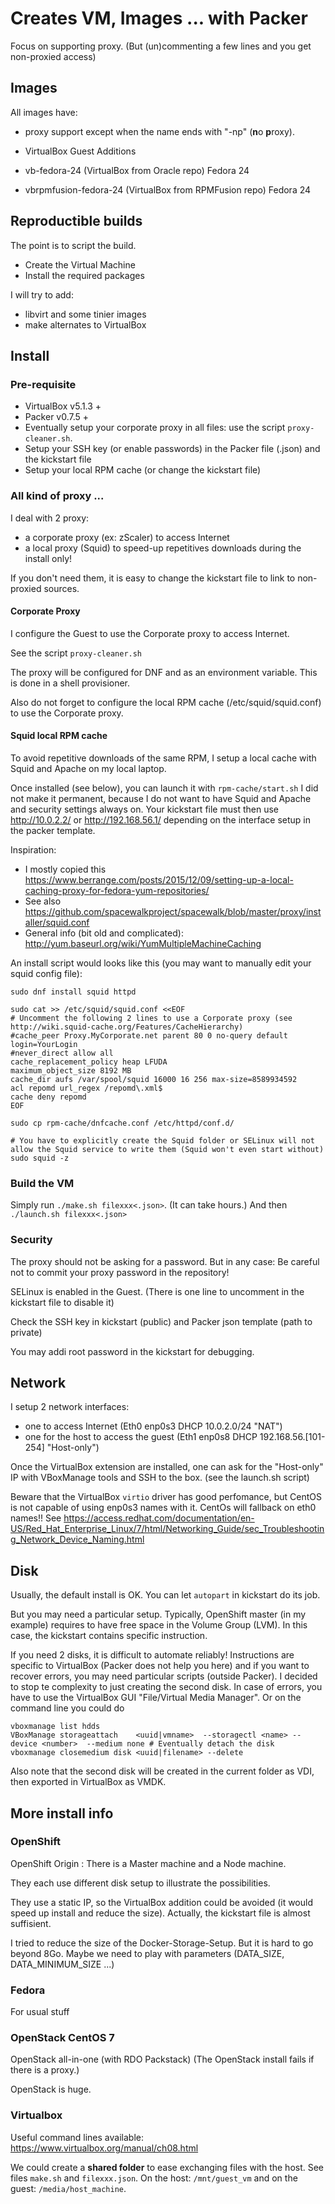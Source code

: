 # Creates VM, Images ... with Packer 

Focus on supporting proxy. (But (un)commenting a few lines and you get non-proxied access)

## Images

All images have: 
- proxy support except when the name ends with "-np" (**n**o **p**roxy).
- VirtualBox Guest Additions

- vb-fedora-24 (VirtualBox from Oracle repo)  Fedora 24 
- vbrpmfusion-fedora-24 (VirtualBox from RPMFusion repo)  Fedora 24 


## Reproductible builds

The point is to script the build.
- Create the Virtual Machine
- Install the required packages

I will try to add:
- libvirt and some tinier images
- make alternates to VirtualBox


## Install
### Pre-requisite
 
- VirtualBox v5.1.3 +
- Packer v0.7.5 +
- Eventually setup your corporate proxy in all files: use the script `proxy-cleaner.sh`.
- Setup your SSH key (or enable passwords) in the Packer file (.json) and the kickstart file
- Setup your local RPM cache (or change the kickstart file)
 
### All kind of proxy ...

I deal with 2 proxy:
- a corporate proxy (ex: zScaler) to access Internet
- a local proxy (Squid) to speed-up repetitives downloads during the install only!

If you don't need them, it is easy to change the kickstart file to link to non-proxied sources.

#### Corporate Proxy

I configure the Guest to use the Corporate proxy to access Internet.

See the script `proxy-cleaner.sh`

The proxy will be configured for DNF and as an environment variable. This is done in a shell provisioner.

Also do not forget to configure the local RPM cache (/etc/squid/squid.conf) to use the Corporate proxy.

#### Squid local RPM cache
 
To avoid repetitive downloads of the same RPM, I setup a local cache with Squid and Apache on my local laptop.

Once installed (see below), you can launch it with `rpm-cache/start.sh` I did not make it permanent, because I do not want to have Squid and Apache and security settings always on.
Your kickstart file must then use http://10.0.2.2/ or http://192.168.56.1/ depending on the interface setup in the packer template.

Inspiration:
- I mostly copied this https://www.berrange.com/posts/2015/12/09/setting-up-a-local-caching-proxy-for-fedora-yum-repositories/
- See also https://github.com/spacewalkproject/spacewalk/blob/master/proxy/installer/squid.conf
- General info (bit old and complicated): http://yum.baseurl.org/wiki/YumMultipleMachineCaching

An install script would looks like this (you may want to manually edit your squid config file):
```
sudo dnf install squid httpd

sudo cat >> /etc/squid/squid.conf <<EOF
# Uncomment the following 2 lines to use a Corporate proxy (see http://wiki.squid-cache.org/Features/CacheHierarchy)
#cache_peer Proxy.MyCorporate.net parent 80 0 no-query default login=YourLogin
#never_direct allow all
cache_replacement_policy heap LFUDA
maximum_object_size 8192 MB
cache_dir aufs /var/spool/squid 16000 16 256 max-size=8589934592
acl repomd url_regex /repomd\.xml$
cache deny repomd
EOF

sudo cp rpm-cache/dnfcache.conf /etc/httpd/conf.d/

# You have to explicitly create the Squid folder or SELinux will not allow the Squid service to write them (Squid won't even start without)
sudo squid -z
```

### Build the VM
 
Simply run `./make.sh filexxx<.json>`. (It can take hours.)
And then `./launch.sh filexxx<.json>`

### Security
 
The proxy should not be asking for a password.  But in any case: Be careful not to commit your proxy password in the repository!

SELinux is enabled in the Guest. (There is one line to uncomment in the kickstart file to disable it)

Check the SSH key in kickstart (public) and Packer json template (path to private)

You may addi root password in the kickstart for debugging.


## Network

I setup 2 network interfaces: 
- one to access Internet (Eth0 enp0s3 DHCP 10.0.2.0/24 "NAT")
- one for the host to access the guest (Eth1 enp0s8 DHCP 192.168.56.[101-254] "Host-only")

Once the VirtualBox extension are installed, one can ask for the "Host-only" IP with VBoxManage tools and SSH to the box. (see the launch.sh script)

Beware that the VirtualBox `virtio` driver has good perfomance, but CentOS is not capable of using enp0s3 names with it. CentOs will fallback on eth0 names!! See https://access.redhat.com/documentation/en-US/Red_Hat_Enterprise_Linux/7/html/Networking_Guide/sec_Troubleshooting_Network_Device_Naming.html

## Disk

Usually, the default install is OK. You can let `autopart` in kickstart do its job.

But you may need a particular setup. Typically, OpenShift master (in my example) requires to have free space in the Volume Group (LVM). In this case, the kickstart contains specific instruction.

If you need 2 disks, it is difficult to automate reliably! Instructions are specific to VirtualBox (Packer does not help you here) and if you want to recover errors, you may need particular scripts (outside Packer). I decided to stop te complexity to just creating the second disk. In case of errors, you have to use the VirtualBox GUI "File/Virtual Media Manager". Or on the command line you could do 
```
vboxmanage list hdds
VBoxManage storageattach    <uuid|vmname>  --storagectl <name> --device <number>  --medium none # Eventually detach the disk
vboxmanage closemedium disk <uuid|filename> --delete  
```
Also note that the second disk will be created in the current folder as VDI, then exported in VirtualBox  as VMDK. 

## More install info

### OpenShift

OpenShift Origin : There is a Master machine and a Node machine.

They each use different disk setup to illustrate the possibilities. 

They use a static IP, so the VirtualBox addition could be avoided (it would speed up install and reduce the size). Actually, the kickstart file is almost suffisient. 

I tried to reduce the size of the Docker-Storage-Setup. But it is hard to go beyond 8Go. Maybe we need to play with parameters (DATA_SIZE, DATA_MINIMUM_SIZE ...)

### Fedora

For usual stuff

### OpenStack CentOS 7

OpenStack all-in-one (with RDO Packstack)
(The OpenStack install fails if there is a proxy.)

OpenStack is huge.

### Virtualbox
 
Useful command lines available: https://www.virtualbox.org/manual/ch08.html

We could create a **shared folder** to ease exchanging files with the host. See files `make.sh` and `filexxx.json`.
On the host: `/mnt/guest_vm` and on the guest: `/media/host_machine`.


